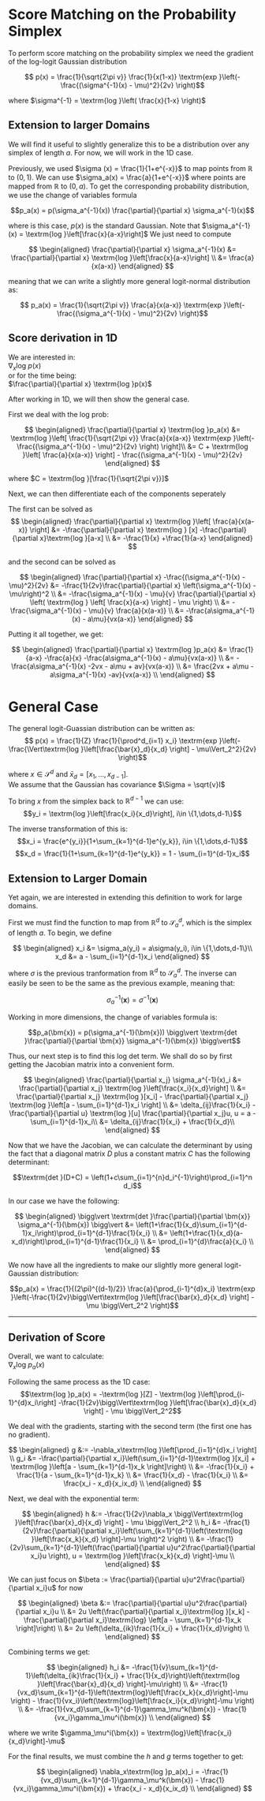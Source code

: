# Score Matching on the Probability Simplex
To perform score matching on the probability simplex we need the gradient of the log-logit Gaussian distribution

$$ p(x) = \frac{1}{\sqrt{2\pi v}} \frac{1}{x(1-x)} \textrm{exp }\left(-\frac{(\sigma^{-1}(x) - \mu)^2}{2v} \right)$$

where $\sigma^{-1} = \textrm{log }\left( \frac{x}{1-x} \right)$

## Extension to larger Domains
We will find it useful to slightly generalize this to be a distribution over any simplex of length $a$. For now, we will work in the 1D case.

Previously, we used $\sigma (x) = \frac{1}{1+e^{-x}}$ to map points from $\mathbb{R}$ to $(0,1)$. We can use $\sigma_a(x) = \frac{a}{1+e^{-x}}$ where points are mapped from $\mathbb{R}$ to $(0,a)$. To get the corresponding probability distribution, we use the change of variables formula

$$p_a(x) = p(\sigma_a^{-1}(x)) \frac{\partial}{\partial x} \sigma_a^{-1}(x)$$

where is this case, $p(x)$ is the standard Gaussian. Note that $\sigma_a^{-1}(x) = \textrm{log }\left[\frac{x}{a-x}\right]$ We just need to compute 

$$
\begin{aligned}
    \frac{\partial}{\partial x} \sigma_a^{-1}(x) &= \frac{\partial}{\partial x} \textrm{log }\left[\frac{x}{a-x}\right] \\
    &= \frac{a}{x(a-x)}
\end{aligned}
$$

meaning that we can write a slightly more general logit-normal distribution as:

$$ p_a(x) = \frac{1}{\sqrt{2\pi v}} \frac{a}{x(a-x)} \textrm{exp }\left(-\frac{(\sigma_a^{-1}(x) - \mu)^2}{2v} \right)$$


## Score derivation in 1D

We are interested in:  
$\nabla_x \textrm{log }p(x)$  
or for the time being:  
$\frac{\partial}{\partial x} \textrm{log }p(x)$  

After working in 1D, we will then show the general case.  

First we deal with the log prob:  

$$
\begin{aligned}
    \frac{\partial}{\partial x} \textrm{log }p_a(x) &= \textrm{log }\left[ \frac{1}{\sqrt{2\pi v}} \frac{a}{x(a-x)} \textrm{exp }\left(-\frac{(\sigma_a^{-1}(x) - \mu)^2}{2v} \right) \right]\\
    &= C + \textrm{log }\left[ \frac{a}{x(a-x)} \right] - \frac{(\sigma_a^{-1}(x) - \mu)^2}{2v}
\end{aligned}
$$

where $C = \textrm{log }[\frac{1}{\sqrt{2\pi v}}]$  

Next, we can then differentiate each of the components seperately

The first can be solved as
$$
\begin{aligned}
    \frac{\partial}{\partial x} \textrm{log }\left[ \frac{a}{x(a-x)} \right] &= -\frac{\partial}{\partial x} \textrm{log } [x] -\frac{\partial}{\partial x}\textrm{log }[a-x] \\
    &= -\frac{1}{x} +\frac{1}{a-x}
\end{aligned}
$$

and the second can be solved as

$$
\begin{aligned}
    \frac{\partial}{\partial x} -\frac{(\sigma_a^{-1}(x) - \mu)^2}{2v} &= -\frac{1}{2v}\frac{\partial}{\partial x} \left(\sigma_a^{-1}(x) - \mu\right)^2 \\
    &= -\frac{\sigma_a^{-1}(x) - \mu}{v} \frac{\partial}{\partial x} \left( \textrm{log } \left[ \frac{x}{a-x} \right] - \mu \right) \\
    &= -\frac{\sigma_a^{-1}(x) - \mu}{v} \frac{a}{x(a-x)} \\
    &= -\frac{a\sigma_a^{-1}(x) - a\mu}{vx(a-x)}
\end{aligned}
$$

Putting it all together, we get:

$$
\begin{aligned}
    \frac{\partial}{\partial x} \textrm{log }p_a(x) &= \frac{1}{a-x} -\frac{a}{x} -\frac{a\sigma_a^{-1}(x) - a\mu}{vx(a-x)} \\
    &= -\frac{a\sigma_a^{-1}(x) -2vx - a\mu + av}{vx(a-x)} \\
    &= \frac{2vx + a\mu -a\sigma_a^{-1}(x) -av}{vx(a-x)} \\
\end{aligned}
$$

# General Case
The general logit-Guassian distribution can be written as:  
$$ p(x) = \frac{1}{Z} \frac{1}{\prod^d_{i=1} x_i} \textrm{exp }\left(-\frac{\Vert\textrm{log }\left[\frac{\bar{x}_d}{x_d} \right] - \mu\Vert_2^2}{2v} \right)$$

where $x\in\mathcal{S}^d$ and $\bar{x}_d = [x_1,\dots,x_{d-1}]$.  
We assume that the Gaussian has covariance $\Sigma = \sqrt{v}I$

To bring $x$ from the simplex back to $\mathbb{R}^{d-1}$ we can use:  
$$y_i = \textrm{log }\left[\frac{x_i}{x_d}\right], i\in \{1,\dots,d-1\}$$

The inverse transformation of this is:  
$$x_i = \frac{e^{y_i}}{1+\sum_{k=1}^{d-1}e^{y_k}}, i\in \{1,\dots,d-1\}$$
$$x_d = \frac{1}{1+\sum_{k=1}^{d-1}e^{y_k}} = 1 - \sum_{i=1}^{d-1}x_i$$

## Extension to Larger Domain
Yet again, we are interested in extending this definition to work for large domains.

First we must find the function to map from $\mathbb{R}^d$ to $\mathcal{S}^d_a$, which is the simplex of length $a$. To begin, we define

$$
\begin{aligned}
    x_i &= \sigma_a(y_i) = a\sigma(y_i), i\in \{1,\dots,d-1\}\\ 
    x_d &= a - \sum_{i=1}^{d-1}x_i 
\end{aligned}
$$

where $\sigma$ is the previous tranformation from $\mathbb{R}^d$ to $\mathcal{S}^d_a$. The inverse can easily be seen to be the same as the previous example, meaning that:

$$\sigma^{-1}_a(\bm{x}) = \sigma^{-1}(\bm{x})$$

Working in more dimensions, the change of variables formula is:

$$p_a(\bm{x}) = p(\sigma_a^{-1}(\bm{x})) \bigg\vert \textrm{det }\frac{\partial}{\partial \bm{x}} \sigma_a^{-1}(\bm{x}) \bigg\vert$$

Thus, our next step is to find this log det term. We shall do so by first getting the Jacobian matrix into a convenient form.

$$
\begin{aligned}
    \frac{\partial}{\partial x_j} \sigma_a^{-1}(x)_i &= \frac{\partial}{\partial x_j} \textrm{log }\left[\frac{x_i}{x_d}\right] \\
    &= \frac{\partial}{\partial x_j} \textrm{log }[x_i] - \frac{\partial}{\partial x_j} \textrm{log }\left[a - \sum_{i=1}^{d-1}x_i \right] \\
    &= \delta_{ij}\frac{1}{x_i} - \frac{\partial}{\partial u} \textrm{log }[u] \frac{\partial}{\partial x_j}u, u =  a - \sum_{i=1}^{d-1}x_i\\
    &= \delta_{ij}\frac{1}{x_i} + \frac{1}{x_d}\\
\end{aligned}
$$

Now that we have the Jacobian, we can calculate the determinant by using the fact that a diagonal matrix $D$ plus a constant matrix $C$ has the following determinant:

$$\textrm{det }(D+C) = \left(1+c\sum_{i=1}^{n}d_i^{-1}\right)\prod_{i=1}^n d_i$$

In our case we have the following:

$$
\begin{aligned}
    \bigg\vert \textrm{det }\frac{\partial}{\partial \bm{x}} \sigma_a^{-1}(\bm{x}) \bigg\vert &= \left(1+\frac{1}{x_d}\sum_{i=1}^{d-1}x_i\right)\prod_{i=1}^{d-1}\frac{1}{x_i} \\
    &= \left(1+\frac{1}{x_d}(a-x_d)\right)\prod_{i=1}^{d-1}\frac{1}{x_i} \\
    &= \prod_{i=1}^{d}\frac{a}{x_i} \\
\end{aligned}
$$

We now have all the ingredients to make our slightly more general logit-Gaussian distribution:

$$p_a(x) = \frac{1}{(2\pi)^{(d-1)/2}} \frac{a}{\prod_{i-1}^{d}x_i} \textrm{exp }\left(-\frac{1}{2v}\bigg\Vert\textrm{log }\left[\frac{\bar{x}_d}{x_d} \right] - \mu \bigg\Vert_2^2 \right)$$

---

## Derivation of Score

Overall, we want to calculate:  
$\nabla_x\textrm{log }p_a(x)$  

Following the same process as the 1D case:  
$$\textrm{log }p_a(x) = -\textrm{log }[Z] - \textrm{log }\left[\prod_{i-1}^{d}x_i\right] -\frac{1}{2v}\bigg\Vert\textrm{log }\left[\frac{\bar{x}_d}{x_d} \right] - \mu \bigg\Vert_2^2$$ 

We deal with the gradients, starting with the second term (the first one has no gradient). 

$$
\begin{aligned}
    g &:= -\nabla_x\textrm{log }\left[\prod_{i=1}^{d}x_i \right] \\ 
    g_i &= -\frac{\partial}{\partial x_i}\left(\sum_{i=1}^{d-1}\textrm{log }[x_i] + \textrm{log }\left[a - \sum_{k=1}^{d-1}x_k \right]\right) \\
    &= -\frac{1}{x_i} + \frac{1}{a - \sum_{k=1}^{d-1}x_k} \\
    &= \frac{1}{x_d} - \frac{1}{x_i} \\
    &= \frac{x_i - x_d}{x_ix_d} \\
\end{aligned}
$$

Next, we deal with the exponential term:

$$
\begin{aligned}
    h &:= -\frac{1}{2v}\nabla_x \bigg\Vert\textrm{log }\left[\frac{\bar{x}_d}{x_d} \right] - \mu \bigg\Vert_2^2 \\ 
    h_i &= -\frac{1}{2v}\frac{\partial}{\partial x_i}\left(\sum_{k=1}^{d-1}\left(\textrm{log }\left[\frac{x_k}{x_d} \right]-\mu \right)^2 \right) \\
    &= -\frac{1}{2v}\sum_{k=1}^{d-1}\left(\frac{\partial}{\partial u}u^2\frac{\partial}{\partial x_i}u \right), u = \textrm{log }\left[\frac{x_k}{x_d} \right]-\mu \\
\end{aligned}
$$

We can just focus on $\beta := \frac{\partial}{\partial u}u^2\frac{\partial}{\partial x_i}u$ for now

$$
\begin{aligned}
    \beta &:= \frac{\partial}{\partial u}u^2\frac{\partial}{\partial x_i}u \\
    &= 2u \left(\frac{\partial}{\partial x_i}\textrm{log }[x_k] - \frac{\partial}{\partial x_i}\textrm{log} \left[a - \sum_{k=1}^{d-1}x_k \right]\right) \\
    &= 2u \left(\delta_{ik}\frac{1}{x_i} + \frac{1}{x_d}\right) \\
\end{aligned}
$$

Combining terms we get:

$$
\begin{aligned}
    h_i &= -\frac{1}{v}\sum_{k=1}^{d-1}\left(\delta_{ik}\frac{1}{x_i} + \frac{1}{x_d}\right)\left(\textrm{log }\left[\frac{\bar{x}_d}{x_d} \right]-\mu\right) \\
    &= -\frac{1}{vx_d}\sum_{k=1}^{d-1}\left(\textrm{log}\left[\frac{x_k}{x_d}\right]-\mu \right) - \frac{1}{vx_i}\left(\textrm{log}\left[\frac{x_i}{x_d}\right]-\mu \right) \\
    &= -\frac{1}{vx_d}\sum_{k=1}^{d-1}\gamma_\mu^k(\bm{x}) - \frac{1}{vx_i}\gamma_\mu^i(\bm{x}) \\
\end{aligned}
$$

where we write $\gamma_\mu^i(\bm{x}) = \textrm{log}\left[\frac{x_i}{x_d}\right]-\mu$

For the final results, we must combine the $h$ and $g$ terms together to get:

$$
\begin{aligned}
    \nabla_x\textrm{log }p_a(x)_i = -\frac{1}{vx_d}\sum_{k=1}^{d-1}\gamma_\mu^k(\bm{x}) - \frac{1}{vx_i}\gamma_\mu^i(\bm{x}) + \frac{x_i - x_d}{x_ix_d} \\
\end{aligned}
$$
